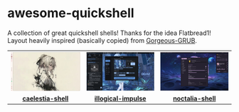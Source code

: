 # awesome-quickshell
A collection of great quickshell shells! Thanks for the idea Flatbread1! Layout heavily inspired (basically copied) from [Gorgeous-GRUB](https://github.com/Jacksaur/Gorgeous-GRUB/).

|    |    |    |
|:-------:|:-------:|:---------:|
|<img src="/assets/caelestia-shell.jpg" width=247>|<img src="/assets/illogical-impulse.png" width=247>|<img src="/assets/noctalia-shell.jpg" width=247>|
|**[caelestia-shell](https://github.com/caelestia-dots/shell)**|**[illogical-impulse](https://github.com/end-4/dots-hyprland)**|**[noctalia-shell](https://github.com/noctalia-dev/noctalia-shell)**|
